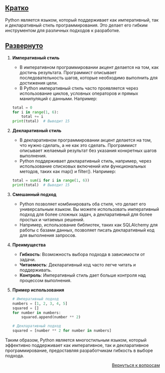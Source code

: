 ## <u>Кратко</u>

Python является языком, который поддерживает как императивный, так и декларативный стиль программирования. Это делает
его гибким инструментом для различных подходов к разработке.

## <u>Развернуто</u>

1. **Императивный стиль**
    - В императивном программировании акцент делается на том, как достичь результата. Программист описывает
      последовательность шагов, которые необходимо выполнить для достижения цели.
    - В Python императивный стиль часто проявляется через использование циклов, условных операторов и прямых манипуляций
      с данными. Например:
    ```Python
    total = 0
    for i in range(1, 6):
        total += i
    print(total)  # Выводит 15
    ```

2. **Декларативный стиль**
    - В декларативном программировании акцент делается на том, что нужно сделать, а не как это сделать. Программист
      описывает желаемый результат без указания конкретных шагов выполнения.
    - Python поддерживает декларативный стиль, например, через использование списковых включений или функциональных
      методов, таких как map() и filter(). Например:
    ```Python
    total = sum(i for i in range(1, 6))
    print(total)  # Выводит 15
    ```

3. **Смешанный подход**
    - Python позволяет комбинировать оба стиля, что делает его универсальным языком. Вы можете использовать
      императивный подход для более сложных задач, а декларативный для более простых и читаемых решений.
    - Например, использование библиотек, таких как SQLAlchemy для работы с базами данных, позволяет писать декларативный
      код для выполнения запросов.

4. **Преимущества**
    - **Гибкость**: Возможность выбора подхода в зависимости от задачи.
    - **Читаемость**: Декларативный код часто легче читать и поддерживать.
    - **Контроль**: Императивный стиль дает больше контроля над процессом выполнения.

5. **Пример использования**
    ```Python
    # Императивный подход
    numbers = [1, 2, 3, 4, 5]
    squared = []
    for number in numbers:
        squared.append(number ** 2)

    # Декларативный подход
    squared = [number ** 2 for number in numbers]
    ```

Таким образом, Python является многостильным языком, который эффективно поддерживает как императивное, так и
декларативное программирование, предоставляя разработчикам гибкость в выборе подхода.

<div align="right">

[Вернуться к вопросам](../Вопросы.md)

</div>
